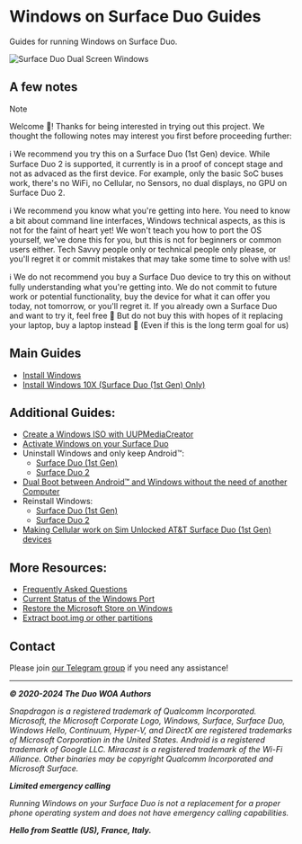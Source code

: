 # Windows on Surface Duo Guides

Guides for running Windows on Surface Duo.

![Surface Duo Dual Screen Windows](https://user-images.githubusercontent.com/3755345/197420866-d3bb0534-c848-4cc2-a242-04dae48b0f6e.png)

## A few notes

> [!NOTE]
> Welcome 🥰! Thanks for being interested in trying out this project. We thought the following notes may interest you first before proceeding further:
>
> ℹ️ We recommend you try this on a Surface Duo (1st Gen) device. While Surface Duo 2 is supported, it currently is in a proof of concept stage and not as advaced as the first device. For example, only the basic SoC buses work, there's no WiFi, no Cellular, no Sensors, no dual displays, no GPU on Surface Duo 2.
>
> ℹ️ We recommend you know what you're getting into here. You need to know a bit about command line interfaces, Windows technical aspects, as this is not for the faint of heart yet! We won't teach you how to port the OS yourself, we've done this for you, but this is not for beginners or common users either. Tech Savvy people only or technical people only please, or you'll regret it or commit mistakes that may take some time to solve with us!
>
> ℹ️ We do not recommend you buy a Surface Duo device to try this on without fully understanding what you're getting into. We do not commit to future work or potential functionality, buy the device for what it can offer you today, not tomorrow, or you'll regret it. If you already own a Surface Duo and want to try it, feel free 🙂 But do not buy this with hopes of it replacing your laptop, buy a laptop instead 🙂 (Even if this is the long term goal for us)

## Main Guides

- [Install Windows](/InstallWindows.md)
- [Install Windows 10X (Surface Duo (1st Gen) Only)](/Install10X/SurfaceDuo1.md)

## Additional Guides:

- [Create a Windows ISO with UUPMediaCreator](/InstallWindows/ISO/GetWindows.md)
- [Activate Windows on your Surface Duo](https://support.microsoft.com/en-us/windows/activate-windows-c39005d4-95ee-b91e-b399-2820fda32227)
- Uninstall Windows and only keep Android™:
    - [Surface Duo (1st Gen)](/InstallWindows/Uninstall-SurfaceDuo1.md)
    - [Surface Duo 2](/InstallWindows/Uninstall-SurfaceDuo2.md)
- [Dual Boot between Android™ and Windows without the need of another Computer](/InstallWindows/DualBoot.md)
- Reinstall Windows:
    - [Surface Duo (1st Gen)](/InstallWindows/ReinstallWindows-SurfaceDuo1.md)
    - [Surface Duo 2](/InstallWindows/ReinstallWindows-SurfaceDuo2.md)
- [Making Cellular work on Sim Unlocked AT&T Surface Duo (1st Gen) devices](/InstallWindows/ATTCellular-SurfaceDuo1.md)

## More Resources:

- [Frequently Asked Questions](/FAQ.md)
- [Current Status of the Windows Port](/Status.md)
- [Restore the Microsoft Store on Windows](/RestoreMicrosoftStore.md)
- [Extract boot.img or other partitions](/Other/ExtractingPartitions.md)

## Contact

Please join [our Telegram group](https://t.me/duowoa) if you need any assistance!

---

_**© 2020-2024 The Duo WOA Authors**_

_Snapdragon is a registered trademark of Qualcomm Incorporated. Microsoft, the Microsoft Corporate Logo, Windows, Surface, Surface Duo, Windows Hello, Continuum, Hyper-V, and DirectX are registered trademarks of Microsoft Corporation in the United States. Android is a registered trademark of Google LLC. Miracast is a registered trademark of the Wi-Fi Alliance. Other binaries may be copyright Qualcomm Incorporated and Microsoft Surface._

_**Limited emergency calling**_

_Running Windows on your Surface Duo is not a replacement for a proper phone operating system and does not have emergency calling capabilities._

_**Hello from Seattle (US), France, Italy.**_